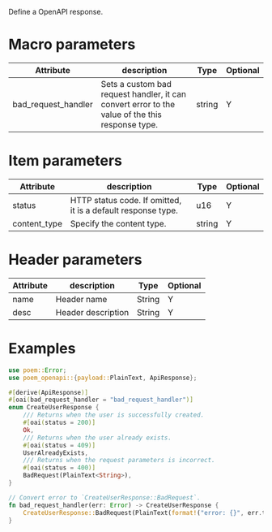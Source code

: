 Define a OpenAPI response.

# Macro parameters

| Attribute           | description                                                                                     | Type   | Optional |
|---------------------|-------------------------------------------------------------------------------------------------|--------|----------|
| bad_request_handler | Sets a custom bad request handler, it can convert error to the value of the this response type. | string | Y        |

# Item parameters

| Attribute    | description                                                  | Type   | Optional |
|--------------|--------------------------------------------------------------|--------|----------|
| status       | HTTP status code. If omitted, it is a default response type. | u16    | Y        |
| content_type | Specify the content type.                                    | string | Y        |

# Header parameters

| Attribute   | description               | Type     | Optional |
|-------------|---------------------------|----------|----------|
| name        | Header name               | String   | Y        |
| desc        | Header description        | String   | Y        |

# Examples

```rust
use poem::Error;
use poem_openapi::{payload::PlainText, ApiResponse};

#[derive(ApiResponse)]
#[oai(bad_request_handler = "bad_request_handler")]
enum CreateUserResponse {
    /// Returns when the user is successfully created.
    #[oai(status = 200)]
    Ok,
    /// Returns when the user already exists.
    #[oai(status = 409)]
    UserAlreadyExists,
    /// Returns when the request parameters is incorrect.
    #[oai(status = 400)]
    BadRequest(PlainText<String>),
}

// Convert error to `CreateUserResponse::BadRequest`.
fn bad_request_handler(err: Error) -> CreateUserResponse {
    CreateUserResponse::BadRequest(PlainText(format!("error: {}", err.to_string())))
}
```